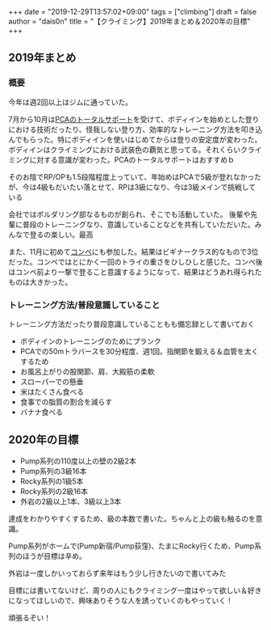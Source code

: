 +++
date = "2019-12-29T13:57:02+09:00"
tags = ["climbing"]
draft = false
author = "dais0n"
title = "【クライミング】2019年まとめ＆2020年の目標"
+++

## 2019年まとめ

### 概要
今年は週2回以上はジムに通っていた。

7月から10月は[PCAのトータルサポート](https://pump-climbing.com/pca/contactform/)を受けて、ボディインを始めとした登りにおける技術だったり、怪我しない登り方、効率的なトレーニング方法を叩き込んでもらった。特にボディインを使いはじめてからは登りの安定度が変わった。ボディインはクライミングにおける武装色の覇気と思ってる。それくらいクライミングに対する意識が変わった。PCAのトータルサポートはおすすめｂ

そのお陰でRP/OPも1.5段階程度上っていて、年始めはPCAで5級が登れなかったが、今は4級もだいたい落とせて、RPは3級になり、今は3級メインで挑戦している

会社ではボルダリング部なるものが創られ、そこでも活動していた。
後輩や先輩に普段のトレーニングなり、意識していることなどを共有していただいた。みんなで登るの楽しい。最高

また、11月に初めて[コンペ](https://beta-climbing.com/news/4th-anniversary-betacup/)にも参加した。結果はビギナークラス的なもので3位だった。コンペではとにかく一回のトライの重さをひしひしと感じた。コンペ後はコンペ前より一撃で登ること意識するようになって、結果はどうあれ得られたものは大きかった。

### トレーニング方法/普段意識していること

トレーニング方法だったり普段意識していることもも備忘録として書いておく

- ボディインのトレーニングのためにプランク
- PCAでの50mトラバースを30分程度、週1回。指関節を鍛える＆血管を太くするため
- お風呂上がりの股関節、肩、大殿筋の柔軟
- スローパーでの懸垂
- 米はたくさん食べる
- 食事での脂質の割合を減らす
- バナナ食べる

## 2020年の目標
- Pump系列の110度以上の壁の2級2本
- Pump系列の3級16本
- Rocky系列の1級5本
- Rocky系列の2級16本
- 外岩の2級以上1本、3級以上3本

達成をわかりやすくするため、級の本数で書いた。ちゃんと上の級も触るのを意識。

Pump系列がホームで(Pump新宿/Pump荻窪)、たまにRocky行くため、Pump系列のほうが目標は辛め。

外岩は一度しかいっておらず来年はもう少し行きたいので書いてみた

目標には書いてないけど、周りの人にもクライミング一度はやって欲しい＆好きになってほしいので、興味ありそうな人を誘っていくのもやっていく！

頑張るぞい！

